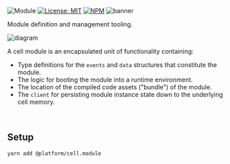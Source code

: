 ![Module](https://img.shields.io/badge/%40platform-cell.module.sys-%23EA4E7E.svg)
[![License: MIT](https://img.shields.io/badge/license-MIT-blue.svg)](https://opensource.org/licenses/MIT)
[![NPM](https://img.shields.io/npm/v/@platform/cell.module.sys.svg?colorB=blue&style=flat)](https://www.npmjs.com/package/@platform/cell.module.sys)
![banner](https://user-images.githubusercontent.com/185555/90992411-b7227300-e603-11ea-9830-1db8e30e2c2a.png)

Module definition and management tooling.

![diagram](https://user-images.githubusercontent.com/185555/90992466-07013a00-e604-11ea-893a-7381db96ab76.png)

A cell module is an encapsulated unit of functionality containing:

- Type definitions for the `events` and `data` structures that constitute the module.
- The logic for booting the module into a runtime environment.
- The location of the compiled code assets ("bundle") of the module.
- The `client` for persisting module instance state down to the underlying cell memory.

<p>&nbsp;<p>

## Setup

    yarn add @platform/cell.module

<p>&nbsp;<p>
<p>&nbsp;<p>
